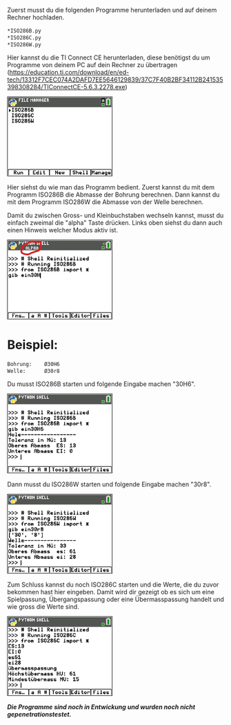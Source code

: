 Zuerst musst du die folgenden Programme herunterladen und auf deinem Rechner hochladen.

    *ISO286B.py
    *ISO286C.py
    *ISO286W.py
    
Hier kannst du die TI Connect CE herunterladen, diese benötigst du um Programme von deinem PC auf dein Rechner zu übertragen
(https://education.ti.com/download/en/ed-tech/13312F7CEC074A2DAFD7EE5646129839/37C7F40B2BF34112B241535398308284/TIConnectCE-5.6.3.2278.exe)

![](ISO286doc/StartScreen.png)

Hier siehst du wie man das Programm bedient.
Zuerst kannst du mit dem Programm ISO286B die Abmasse der Bohrung berechnen. Dann kannst du mit dem Programm ISO286W die Abmasse von der Welle berechnen.

Damit du zwischen Gross- und Kleinbuchstaben wechseln kannst, musst du einfach zweimal die "alpha" Taste drücken.
Links oben siehst du dann auch einen Hinweis welcher Modus aktiv ist.

![](ISO286doc/GrossKleinSchreibung.jpg)

# Beispiel:
    Bohrung:    Ø30H6
    Welle:      Ø30r8

Du musst ISO286B starten und folgende Eingabe machen "30H6".

![](ISO286doc/30H6.png)


Dann musst du ISO286W starten und folgende Eingabe machen "30r8".

![](ISO286doc/30p8.png)

Zum Schluss kannst du noch ISO286C starten und die Werte, die du zuvor bekommen hast hier eingeben.
Damit wird dir gezeigt ob es sich um eine Spielpassung, Übergangspassung oder eine Übermasspassung handelt und wie gross die Werte sind.


![](ISO286doc/Berechung.png)

**_Die Programme sind noch in Entwickung und wurden noch nicht gepenetrationstestet._** 
